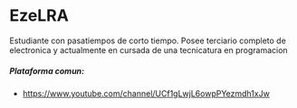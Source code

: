 # EzeLRA
 Estudiante con pasatiempos de corto tiempo. 
 Posee terciario completo de electronica y actualmente en cursada de una tecnicatura en programacion
##### Plataforma comun:
- https://www.youtube.com/channel/UCf1gLwjL6owpPYezmdh1xJw
